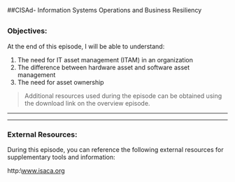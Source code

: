 ##CISAd- Information Systems Operations and Business Resiliency
##
### Objectives:

At the end of this episode, I will be able to understand:

1. The need for IT asset management (ITAM) in an organization
2. The difference between hardware asset and software asset management
3. The need for asset ownership

	

>Additional resources used during the episode can be obtained using the download link on the overview episode.

-----------------------------------------------------------






-----------------------------------------------------------
### External Resources:

During this episode, you can reference the following external resources for supplementary tools and information:

http:\www.isaca.org

